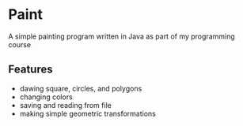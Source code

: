 # Paint

A simple painting program written in Java as part of my programming course

## Features
- dawing square, circles, and polygons
- changing colors
- saving and reading from file
- making simple geometric transformations
